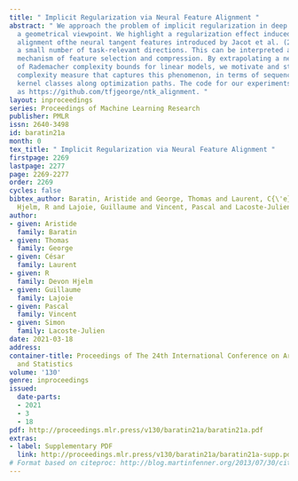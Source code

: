 ```yaml
---
title: " Implicit Regularization via Neural Feature Alignment "
abstract: " We approach the problem of implicit regularization in deep learning from
  a geometrical viewpoint. We highlight a regularization effect induced by a dynamical
  alignment ofthe neural tangent features introduced by Jacot et al. (2018), along
  a small number of task-relevant directions. This can be interpreted as a combined
  mechanism of feature selection and compression. By extrapolating a new analysis
  of Rademacher complexity bounds for linear models, we motivate and study a heuristic
  complexity measure that captures this phenomenon, in terms of sequences of tangent
  kernel classes along optimization paths. The code for our experiments is available
  as https://github.com/tfjgeorge/ntk_alignment. "
layout: inproceedings
series: Proceedings of Machine Learning Research
publisher: PMLR
issn: 2640-3498
id: baratin21a
month: 0
tex_title: " Implicit Regularization via Neural Feature Alignment "
firstpage: 2269
lastpage: 2277
page: 2269-2277
order: 2269
cycles: false
bibtex_author: Baratin, Aristide and George, Thomas and Laurent, C{\'e}sar and Devon
  Hjelm, R and Lajoie, Guillaume and Vincent, Pascal and Lacoste-Julien, Simon
author:
- given: Aristide
  family: Baratin
- given: Thomas
  family: George
- given: César
  family: Laurent
- given: R
  family: Devon Hjelm
- given: Guillaume
  family: Lajoie
- given: Pascal
  family: Vincent
- given: Simon
  family: Lacoste-Julien
date: 2021-03-18
address: 
container-title: Proceedings of The 24th International Conference on Artificial Intelligence
  and Statistics
volume: '130'
genre: inproceedings
issued:
  date-parts:
  - 2021
  - 3
  - 18
pdf: http://proceedings.mlr.press/v130/baratin21a/baratin21a.pdf
extras:
- label: Supplementary PDF
  link: http://proceedings.mlr.press/v130/baratin21a/baratin21a-supp.pdf
# Format based on citeproc: http://blog.martinfenner.org/2013/07/30/citeproc-yaml-for-bibliographies/
---
```

